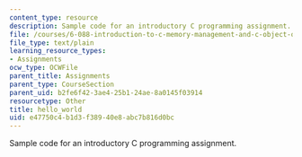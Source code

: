 ```yaml
---
content_type: resource
description: Sample code for an introductory C programming assignment.
file: /courses/6-088-introduction-to-c-memory-management-and-c-object-oriented-programming-january-iap-2010/e47750c4b1d3f38940e8abc7b816d0bc_hello_world.c
file_type: text/plain
learning_resource_types:
- Assignments
ocw_type: OCWFile
parent_title: Assignments
parent_type: CourseSection
parent_uid: b2fe6f42-3ae4-25b1-24ae-8a0145f03914
resourcetype: Other
title: hello_world
uid: e47750c4-b1d3-f389-40e8-abc7b816d0bc
---
```

Sample code for an introductory C programming assignment.

